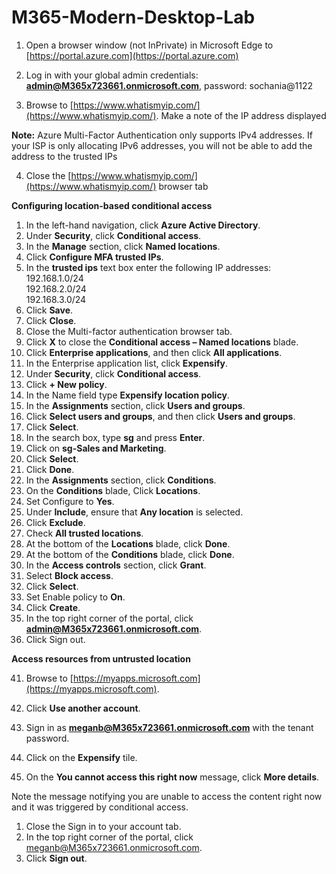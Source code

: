 # M365-Modern-Desktop-Lab


 1. Open a browser window (not InPrivate) in Microsoft Edge to
    [https://portal.azure.com](https://portal.azure.com)
  
 2. Log in with your global admin credentials: **admin@M365x723661.onmicrosoft.com**, password: sochania@1122
 3. Browse to [https://www.whatismyip.com/](https://www.whatismyip.com/). Make a note of the IP address displayed

**Note:** Azure Multi-Factor Authentication only supports IPv4 addresses. If your ISP is only allocating IPv6 addresses, you will not be able to add the address to the trusted IPs

 4. Close the [https://www.whatismyip.com/](https://www.whatismyip.com/) browser tab

**Configuring location-based conditional access**

1.  In the left-hand navigation, click **Azure Active Directory**.
2. Under **Security**, click **Conditional access**.
3. In the **Manage** section, click **Named locations**.
4. Click **Configure MFA trusted IPs**.
5. In the **trusted ips** text box enter the following IP addresses:  
    192.168.1.0/24  
    192.168.2.0/24  
    192.168.3.0/24
6. Click **Save**.
7. Click **Close**.
8. Close the Multi-factor authentication browser tab.
9. Click **X** to close the **Conditional access – Named locations**
    blade.
10.  Click **Enterprise applications**, and then click **All
    applications**.
11.  In the Enterprise application list, click **Expensify**.
12. Under **Security**, click **Conditional access**.
13. Click **+ New policy**.
14. In the Name field type **Expensify location policy**.
15. In the **Assignments** section, click **Users and groups**.
16. Click **Select users and groups**, and then click **Users and
    groups**.
17. Click **Select**.
18. In the search box, type **sg** and press **Enter**.
19. Click on **sg-Sales and Marketing**.
20. Click **Select**.
21. Click **Done**.
22. In the **Assignments** section, click **Conditions**.
23. On the **Conditions** blade, Click **Locations**.
24. Set Configure to **Yes**.
25. Under **Include**, ensure that **Any location** is selected.
26. Click **Exclude**.
27. Check **All trusted locations**.
28. At the bottom of the **Locations** blade, click **Done**.
29. At the bottom of the **Conditions** blade, click **Done**.
30. In the **Access controls** section, click **Grant**.
31. Select **Block access**.
32. Click **Select**.
33. Set Enable policy to **On**.
34. Click **Create**.
35. In the top right corner of the portal, click **admin@M365x723661.onmicrosoft.com**.
36. Click Sign out.


**Access resources from untrusted location**

 41. Browse to [https://myapps.microsoft.com](https://myapps.microsoft.com).

 42. Click **Use another account**.

 43. Sign in as **meganb@M365x723661.onmicrosoft.com** with the tenant password.

 44. Click on the **Expensify** tile.

 45. On the **You cannot access this right now** message, click **More details**.

Note the message notifying you are unable to access the content right now and it was triggered by conditional access.

 1. Close the Sign in to your account tab.
 2. In the top right corner of the portal, click [meganb@M365x723661.onmicrosoft.com](mailto:isaiahl@%3ctenant%3e.onmicrosoft.com).
 3. Click **Sign out**.
